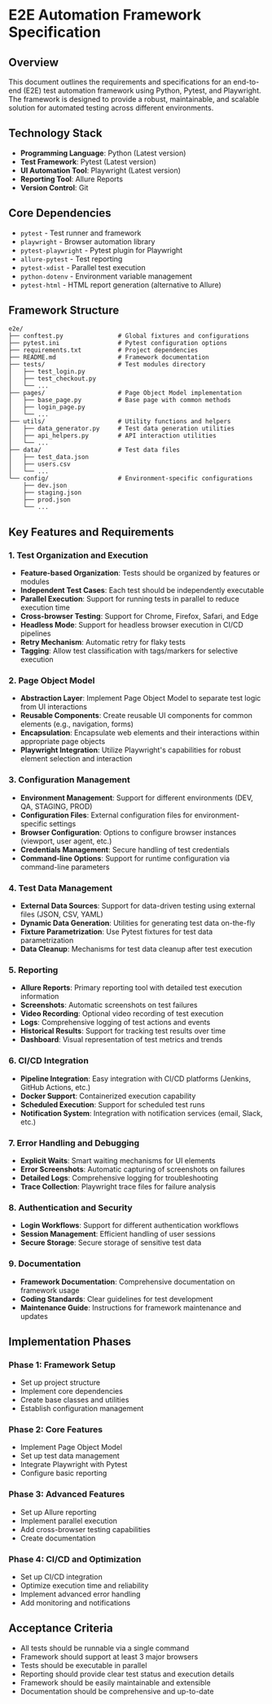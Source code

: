 # E2E Automation Framework Specification

## Overview
This document outlines the requirements and specifications for an end-to-end (E2E) test automation framework using Python, Pytest, and Playwright. The framework is designed to provide a robust, maintainable, and scalable solution for automated testing across different environments.

## Technology Stack
- **Programming Language**: Python (Latest version)
- **Test Framework**: Pytest (Latest version)
- **UI Automation Tool**: Playwright (Latest version)
- **Reporting Tool**: Allure Reports
- **Version Control**: Git

## Core Dependencies
- `pytest` - Test runner and framework
- `playwright` - Browser automation library
- `pytest-playwright` - Pytest plugin for Playwright
- `allure-pytest` - Test reporting
- `pytest-xdist` - Parallel test execution
- `python-dotenv` - Environment variable management
- `pytest-html` - HTML report generation (alternative to Allure)

## Framework Structure
```
e2e/
├── conftest.py               # Global fixtures and configurations
├── pytest.ini                # Pytest configuration options
├── requirements.txt          # Project dependencies
├── README.md                 # Framework documentation
├── tests/                    # Test modules directory
│   ├── test_login.py
│   ├── test_checkout.py
│   └── ...
├── pages/                    # Page Object Model implementation
│   ├── base_page.py          # Base page with common methods
│   ├── login_page.py
│   └── ...
├── utils/                    # Utility functions and helpers
│   ├── data_generator.py     # Test data generation utilities
│   ├── api_helpers.py        # API interaction utilities
│   └── ...
├── data/                     # Test data files
│   ├── test_data.json
│   ├── users.csv
│   └── ...
└── config/                   # Environment-specific configurations
    ├── dev.json
    ├── staging.json
    ├── prod.json
    └── ...
```

## Key Features and Requirements

### 1. Test Organization and Execution
- **Feature-based Organization**: Tests should be organized by features or modules
- **Independent Test Cases**: Each test should be independently executable
- **Parallel Execution**: Support for running tests in parallel to reduce execution time
- **Cross-browser Testing**: Support for Chrome, Firefox, Safari, and Edge
- **Headless Mode**: Support for headless browser execution in CI/CD pipelines
- **Retry Mechanism**: Automatic retry for flaky tests
- **Tagging**: Allow test classification with tags/markers for selective execution

### 2. Page Object Model
- **Abstraction Layer**: Implement Page Object Model to separate test logic from UI interactions
- **Reusable Components**: Create reusable UI components for common elements (e.g., navigation, forms)
- **Encapsulation**: Encapsulate web elements and their interactions within appropriate page objects
- **Playwright Integration**: Utilize Playwright's capabilities for robust element selection and interaction

### 3. Configuration Management
- **Environment Management**: Support for different environments (DEV, QA, STAGING, PROD)
- **Configuration Files**: External configuration files for environment-specific settings
- **Browser Configuration**: Options to configure browser instances (viewport, user agent, etc.)
- **Credentials Management**: Secure handling of test credentials
- **Command-line Options**: Support for runtime configuration via command-line parameters

### 4. Test Data Management
- **External Data Sources**: Support for data-driven testing using external files (JSON, CSV, YAML)
- **Dynamic Data Generation**: Utilities for generating test data on-the-fly
- **Fixture Parametrization**: Use Pytest fixtures for test data parametrization
- **Data Cleanup**: Mechanisms for test data cleanup after test execution

### 5. Reporting
- **Allure Reports**: Primary reporting tool with detailed test execution information
- **Screenshots**: Automatic screenshots on test failures
- **Video Recording**: Optional video recording of test execution
- **Logs**: Comprehensive logging of test actions and events
- **Historical Results**: Support for tracking test results over time
- **Dashboard**: Visual representation of test metrics and trends

### 6. CI/CD Integration
- **Pipeline Integration**: Easy integration with CI/CD platforms (Jenkins, GitHub Actions, etc.)
- **Docker Support**: Containerized execution capability
- **Scheduled Execution**: Support for scheduled test runs
- **Notification System**: Integration with notification services (email, Slack, etc.)

### 7. Error Handling and Debugging
- **Explicit Waits**: Smart waiting mechanisms for UI elements
- **Error Screenshots**: Automatic capturing of screenshots on failures
- **Detailed Logs**: Comprehensive logging for troubleshooting
- **Trace Collection**: Playwright trace files for failure analysis

### 8. Authentication and Security
- **Login Workflows**: Support for different authentication workflows
- **Session Management**: Efficient handling of user sessions
- **Secure Storage**: Secure storage of sensitive test data

### 9. Documentation
- **Framework Documentation**: Comprehensive documentation on framework usage
- **Coding Standards**: Clear guidelines for test development
- **Maintenance Guide**: Instructions for framework maintenance and updates

## Implementation Phases

### Phase 1: Framework Setup
- Set up project structure
- Implement core dependencies
- Create base classes and utilities
- Establish configuration management

### Phase 2: Core Features
- Implement Page Object Model
- Set up test data management
- Integrate Playwright with Pytest
- Configure basic reporting

### Phase 3: Advanced Features
- Set up Allure reporting
- Implement parallel execution
- Add cross-browser testing capabilities
- Create documentation

### Phase 4: CI/CD and Optimization
- Set up CI/CD integration
- Optimize execution time and reliability
- Implement advanced error handling
- Add monitoring and notifications

## Acceptance Criteria
- All tests should be runnable via a single command
- Framework should support at least 3 major browsers
- Tests should be executable in parallel
- Reporting should provide clear test status and execution details
- Framework should be easily maintainable and extensible
- Documentation should be comprehensive and up-to-date 